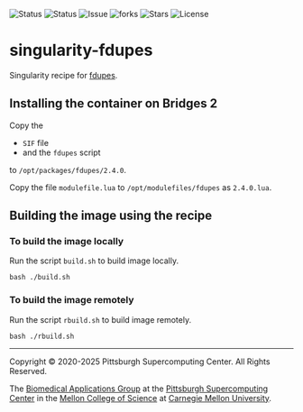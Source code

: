 ![Status](https://github.com/pscedu/singularity-fdupes/actions/workflows/main.yml/badge.svg)
![Status](https://github.com/pscedu/singularity-fdupes/actions/workflows/pretty.yml/badge.svg)
![Issue](https://img.shields.io/github/issues/pscedu/singularity-fdupes)
![forks](https://img.shields.io/github/forks/pscedu/singularity-fdupes)
![Stars](https://img.shields.io/github/stars/pscedu/singularity-fdupes)
![License](https://img.shields.io/github/license/pscedu/singularity-fdupes)

# singularity-fdupes
Singularity recipe for [fdupes](https://github.com/adrianlopezroche/fdupes).

## Installing the container on Bridges 2
Copy the

* `SIF` file
* and the `fdupes` script

to `/opt/packages/fdupes/2.4.0`.

Copy the file `modulefile.lua` to `/opt/modulefiles/fdupes` as `2.4.0.lua`.

## Building the image using the recipe
### To build the image locally
Run the script `build.sh` to build image locally.

```
bash ./build.sh
```

### To build the image remotely
Run the script `rbuild.sh` to build image remotely.

```
bash ./rbuild.sh
```

---
Copyright © 2020-2025 Pittsburgh Supercomputing Center. All Rights Reserved.

The [Biomedical Applications Group](https://www.psc.edu/biomedical-applications/) at the [Pittsburgh Supercomputing
Center](http://www.psc.edu) in the [Mellon College of Science](https://www.cmu.edu/mcs/) at [Carnegie Mellon University](http://www.cmu.edu).
